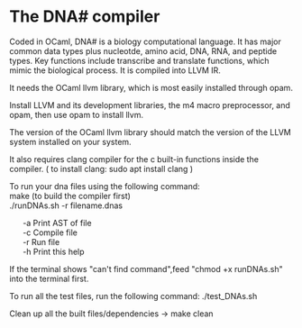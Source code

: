 <h1>The DNA# compiler</h1>
<r>
Coded in OCaml, DNA# is a biology computational language. It has major common data types plus nucleotde, amino acid, DNA, RNA, and peptide types. Key functions include transcribe and translate functions, which mimic the biological process. It is compiled into LLVM IR.

It needs the OCaml llvm library, which is most easily installed through opam.

Install LLVM and its development libraries, the m4 macro preprocessor, and opam, then use opam to install llvm.

The version of the OCaml llvm library should match the version of the LLVM system installed on your system.

It also requires clang compiler for the c built-in functions inside the compiler.
( to install clang: sudo apt install clang )

To run your dna files using the following command:<br>
make    (to build the compiler first)<br/>
./runDNAs.sh -r filename.dnas<br/>

&nbsp;&nbsp;&nbsp;&nbsp;&nbsp;&nbsp;-a   Print AST of file<br>
&nbsp;&nbsp;&nbsp;&nbsp;&nbsp;&nbsp;-c   Compile file<br>
&nbsp;&nbsp;&nbsp;&nbsp;&nbsp;&nbsp;-r   Run file<br>
&nbsp;&nbsp;&nbsp;&nbsp;&nbsp;&nbsp;-h   Print this help<br>

If the terminal shows "can't find command",feed "chmod +x runDNAs.sh" into the terminal first.

To run all the test files, run the following command:
./test_DNAs.sh

Clean up all the built files/dependencies -> make clean

